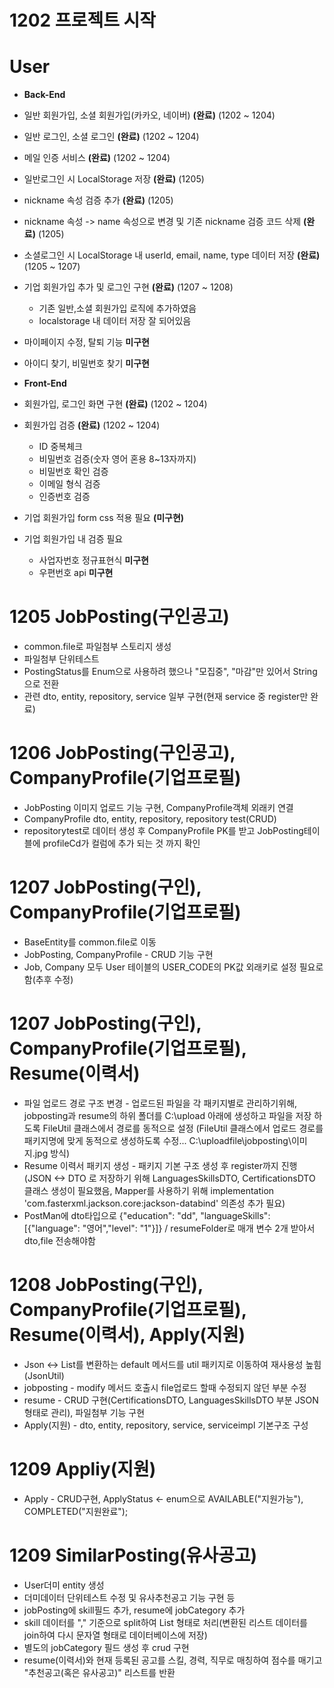 # 1202 프로젝트 시작

# User
- **Back-End**
- 일반 회원가입, 소셜 회원가입(카카오, 네이버) **(완료)** (1202 ~ 1204)
- 일반 로그인, 소셜 로그인 **(완료)** (1202 ~ 1204)
- 메일 인증 서비스 **(완료)** (1202 ~ 1204)
- 일반로그인 시 LocalStorage 저장 **(완료)** (1205)
- nickname 속성 검증 추가 **(완료)** (1205)
- nickname 속성 -> name 속성으로 변경 및 기존 nickname 검증 코드 삭제 **(완료)** (1205)
- 소셜로그인 시 LocalStorage 내 userId, email, name, type 데이터 저장 **(완료)** (1205 ~ 1207)
- 기업 회원가입 추가 및 로그인 구현 **(완료)** (1207 ~ 1208)
  - 기존 일반,소셜 회원가입 로직에 추가하였음
  - localstorage 내 데이터 저장 잘 되어있음
- 마이페이지 수정, 탈퇴 기능 **미구현**
- 아이디 찾기, 비밀번호 찾기 **미구현**

- **Front-End**
- 회원가입, 로그인 화면 구현 **(완료)** (1202 ~ 1204)
- 회원가입 검증 **(완료)** (1202 ~ 1204)
  - ID 중복체크
  - 비밀번호 검증(숫자 영어 혼용 8~13자까지)
  - 비밀번호 확인 검증
  - 이메일 형식 검증
  - 인증번호 검증
- 기업 회원가입 form css 적용 필요 **(미구현)**
- 기업 회원가입 내 검증 필요
  - 사업자번호 정규표현식 **미구현**
  - 우편번호 api **미구현**

# 1205 JobPosting(구인공고)
- common.file로 파일첨부 스토리지 생성
- 파일첨부 단위테스트
- PostingStatus를 Enum으로 사용하려 했으나 "모집중", "마감"만 있어서 String으로 전환
- 관련 dto, entity, repository, service 일부 구현(현재 service 중 register만 완료)

# 1206 JobPosting(구인공고), CompanyProfile(기업프로필)
- JobPosting 이미지 업로드 기능 구현, CompanyProfile객체 외래키 연결
- CompanyProfile dto, entity, repository, repository test(CRUD)
- repositorytest로 데이터 생성 후 CompanyProfile PK를 받고 JobPosting테이블에 profileCd가 컬럼에 추가 되는 것 까지 확인

# 1207 JobPosting(구인), CompanyProfile(기업프로필)
- BaseEntity를 common.file로 이동
- JobPosting, CompanyProfile - CRUD 기능 구현
- Job, Company 모두 User 테이블의 USER_CODE의 PK값 외래키로 설정 필요로 함(추후 수정)

# 1207 JobPosting(구인), CompanyProfile(기업프로필), Resume(이력서)
- 파일 업로드 경로 구조 변경 - 업로드된 파일을 각 패키지별로 관리하기위해, jobposting과 resume의 하위 폴더를 C:\\upload 아래에 생성하고 파일을 저장 하도록 FileUtil 클래스에서 경로를 동적으로 설정
  (FileUtil 클래스에서 업로드 경로를 패키지명에 맞게 동적으로 생성하도록 수정... C:\uploadfile\jobposting\이미지.jpg 방식)
- Resume 이력서 패키지 생성 - 패키지 기본 구조 생성 후 register까지 진행
  (JSON <-> DTO 로 저장하기 위해 LanguagesSkillsDTO, CertificationsDTO 클래스 생성이 필요했음, Mapper를 사용하기 위해 implementation 'com.fasterxml.jackson.core:jackson-databind' 의존성 추가 필요)
- PostMan에 dto타입으로 {"education": "dd", "languageSkills": [{"language": "영어","level": "1"}]} / resumeFolder로 매개 변수 2개 받아서 dto,file 전송해야함

# 1208 JobPosting(구인), CompanyProfile(기업프로필), Resume(이력서), Apply(지원)
- Json <-> List를 변환하는 default 메서드를 util 패키지로 이동하여 재사용성 높힘(JsonUtil)
- jobposting - modify 메서드 호출시 file업로드 할때 수정되지 않던 부분 수정
- resume - CRUD 구현(CertificationsDTO, LanguagesSkillsDTO 부분 JSON형태로 관리), 파일첨부 기능 구현
- Apply(지원) - dto, entity, repository, service, serviceimpl 기본구조 구성

# 1209 Appliy(지원)
- Apply - CRUD구현, ApplyStatus <- enum으로 AVAILABLE("지원가능"), COMPLETED("지원완료");

# 1209 SimilarPosting(유사공고)
- User더미 entity 생성
- 더미데이터 단위테스트 수정 및 유사추천공고 기능 구현 등
- jobPosting에 skill필드 추가, resume에 jobCategory 추가
- skill 데이터를 "," 기준으로 split하여 List<String> 형태로 처리(변환된 리스트 데이터를 join하여 다시 문자열 형태로 데이터베이스에 저장)
- 별도의 jobCategory 필드 생성 후 crud 구현
- resume(이력서)와 현재 등록된 공고를 스킬, 경력, 직무로 매칭하여 점수를 매기고 "추천공고(혹은 유사공고)" 리스트를 반환

